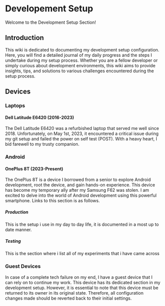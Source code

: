 # Developement Setup

Welcome to the Development Setup Section!

## Introduction

This wiki is dedicated to documenting my development setup configuration. Here, you will find a detailed journal of my daily progress and the steps I undertake during my setup process. Whether you are a fellow developer or simply curious about development environments, this wiki aims to provide insights, tips, and solutions to various challenges encountered during the setup process.

## Devices

### Laptops

####  Dell Latitude E6420 (2016-2023)

The Dell Latitude E6420 was a refurbished laptop that served me well since 2018. Unfortunately, on May 1st, 2023, it encountered a critical issue during my git setup and failed the power on self test (POST). With a heavy heart, I bid farewell to my trusty companion.

### Android

#### OnePlus 8T (2023-Present)

The OnePlus 8T is a device I borrowed from a senior to explore Android development, root the device, and gain hands-on experience. This device has become my temporary ally after my Samsung F62 was stolen. I am excited to delve into the world of Android development using this powerful smartphone. Links to this section is as follows.

##### Production

This is the setup i use in my day to day life, it is documented in a most up to date manner.

##### Testing 

This is the section where i list all of my experiments that i have came across

### Guest Devices 

In case of a complete tech failure on my end, I have a guest device that I can rely on to continue my work. This device has its dedicated section in my development setup. However, it is essential to note that this device must be returned to its owner in its original state. Therefore, all configuration changes made should be reverted back to their initial settings.




